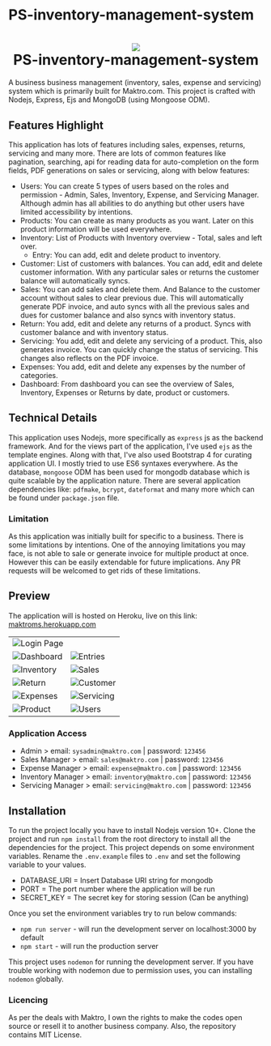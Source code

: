 #  PS-inventory-management-system


<h1 align="center">
  <img src="public/images/logo.png">
  <div>  PS-inventory-management-system
</div>
</h1>

A business business management (inventory, sales, expense and servicing) system which is primarily built for Maktro.com. This project is crafted with Nodejs, Express, Ejs and MongoDB (using Mongoose ODM).

## Features Highlight

This application has lots of features including sales, expenses, returns, servicing and many more. There are lots of common features like pagination, searching, api for reading data for auto-completion on the form fields, PDF generations on sales or servicing, along with below features:

- Users: You can create 5 types of users based on the roles and permission - Admin, Sales, Inventory, Expense, and Servicing Manager. Although admin has all abilities to do anything but other users have limited accessibility by intentions.
- Products: You can create as many products as you want. Later on this product information will be used everywhere.
- Inventory: List of Products with Inventory overview - Total, sales and left over.
  - Entry: You can add, edit and delete product to inventory.
- Customer: List of customers with balances. You can add, edit and delete customer information. With any particular sales or returns the customer balance will automatically syncs.
- Sales: You can add sales and delete them. And Balance to the customer account without sales to clear previous due. This will automatically generate PDF invoice, and auto syncs with all the previous sales and dues for customer balance and also syncs with inventory status.
- Return: You add, edit and delete any returns of a product. Syncs with customer balance and with inventory status.
- Servicing: You add, edit and delete any servicing of a product. This, also generates invoice. You can quickly change the status of servicing. This changes also reflects on the PDF invoice.
- Expenses: You add, edit and delete any expenses by the number of categories.
- Dashboard: From dashboard you can see the overview of Sales, Inventory, Expenses or Returns by date, product or customers.

## Technical Details

This application uses Nodejs, more specifically as `express` js as the backend framework. And for the views part of the application, I've used `ejs` as the template engines. Along with that, I've also used Bootstrap 4 for curating application UI. I mostly tried to use ES6 syntaxes everywhere. As the database, `mongoose` ODM has been used for mongodb database which is quite scalable by the application nature. There are several application dependencies like: `pdfmake`, `bcrypt`, `dateformat` and many more which can be found under `package.json` file.

### Limitation

As this application was initially built for specific to a business. There is some limitations by intentions. One of the annoying limitations you may face, is not able to sale or generate invoice for multiple product at once. However this can be easily extendable for future implications. Any PR requests will be welcomed to get rids of these limitations.

## Preview

The application will is hosted on Heroku, live on this link: [maktroms.herokuapp.com](https://maktroms.herokuapp.com/)

<table>

  <tr >
    <td colspan="2"><img src="screenshots/screenshot-00.png" title="Login Page"/></td>
  </tr>
  <tr>
    <td><img src="screenshots/screenshot-01.png" title="Dashboard"/></td>
    <td><img src="screenshots/screenshot-02.png" title="Entries"/></td>
  </tr>
  <tr>
    <td><img src="screenshots/screenshot-03.png" title="Inventory"/></td>
    <td><img src="screenshots/screenshot-04.png" title="Sales"/></td>
  </tr>
  <tr>
    <td><img src="screenshots/screenshot-05.png" title="Return"/></td>
    <td><img src="screenshots/screenshot-06.png" title="Customer"/></td>
  </tr>
  <tr>
    <td><img src="screenshots/screenshot-07.png" title="Expenses"/></td>
    <td><img src="screenshots/screenshot-08.png" title="Servicing"/></td>
  </tr>
  <tr>
    <td><img src="screenshots/screenshot-09.png" title="Product"/></td>
    <td><img src="screenshots/screenshot-10.png" title="Users"/></td>
  </tr>

</table>

### Application Access

- Admin > email: `sysadmin@maktro.com` | password: `123456`
- Sales Manager > email: `sales@maktro.com` | password: `123456`
- Expense Manager > email: `expense@maktro.com` | password: `123456`
- Inventory Manager > email: `inventory@maktro.com` | password: `123456`
- Servicing Manager > email: `servicing@maktro.com` | password: `123456`

## Installation

To run the project locally you have to install Nodejs version 10+. Clone the project and run `npm install` from the root directory to install all the dependencies for the project. This project depends on some environment variables. Rename the `.env.example` files to `.env` and set the following variable to your values.

- DATABASE_URI = Insert Database URI string for mongodb
- PORT = The port number where the application will be run
- SECRET_KEY = The secret key for storing session (Can be anything)

Once you set the environment variables try to run below commands:

- `npm run server` - will run the development server on localhost:3000 by default
- `npm start` - will run the production server

This project uses `nodemon` for running the development server. If you have trouble working with nodemon due to permission uses, you can installing `nodemon` globally.

### Licencing

As per the deals with Maktro, I own the rights to make the codes open source or resell it to another business company. Also, the repository contains MIT License.
